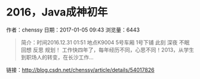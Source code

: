 # 2016，Java成神初年
作者：chenssy
日期：2017-01-05 09:43
浏览量：6443
> 简介：时间2016.12.31 01:51 地点K9004 5号车厢 1号下铺 
此刻 深夜  不眠  回想 反思 规划！ 
工作快四年了，每年经历不同，心思不同！2013，从学生到职场人的转变，在长沙工作...

 链接：http://blog.csdn.net/chenssy/article/details/54017826
